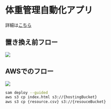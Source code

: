 # 体重管理自動化アプリ

詳細は[こちら](https://zenn.dev/hsaitooo/articles/50c0e66f9820cb)

## 置き換え前フロー
![](./architecture.drawio.svg)

## AWSでのフロー

![](./old_flow.drawio.svg)

``` bash
sam deploy --guided
aws s3 cp index.html s3://{hostingBucket}
aws s3 cp {resource.csv} s3://{resouceBucket}
```